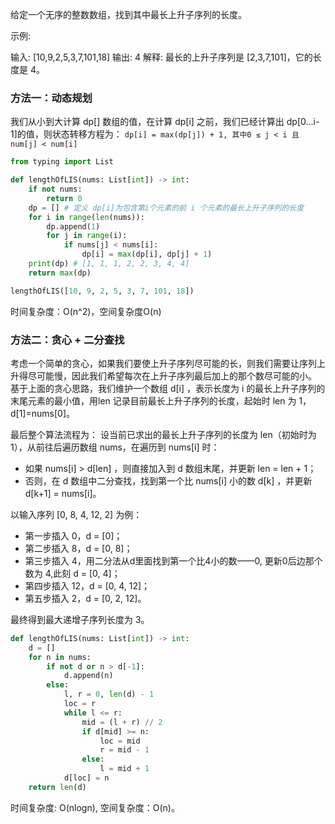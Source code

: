 给定一个无序的整数数组，找到其中最长上升子序列的长度。

示例:

输入: [10,9,2,5,3,7,101,18]
输出: 4 
解释: 最长的上升子序列是 [2,3,7,101]，它的长度是 4。



### 方法一：动态规划
我们从小到大计算 dp[] 数组的值，在计算 dp[i] 之前，我们已经计算出 dp[0...i-1]的值，则状态转移方程为：
    `dp[i] = max(dp[j]) + 1, 其中0 ≤ j < i 且num[j] < num[i]`

```python
from typing import List

def lengthOfLIS(nums: List[int]) -> int:
    if not nums:
        return 0
    dp = [] # 定义 dp[i]为包含第i个元素的前 i 个元素的最长上升子序列的长度
    for i in range(len(nums)):
        dp.append(1)
        for j in range(i):
            if nums[j] < nums[i]:
                dp[i] = max(dp[i], dp[j] + 1)
    print(dp) # [1, 1, 1, 2, 2, 3, 4, 4]
    return max(dp)

lengthOfLIS([10, 9, 2, 5, 3, 7, 101, 18])
```
时间复杂度：O(n^2)，空间复杂度O(n)


### 方法二：贪心 + 二分查找
考虑一个简单的贪心，如果我们要使上升子序列尽可能的长，则我们需要让序列上升得尽可能慢，因此我们希望每次在上升子序列最后加上的那个数尽可能的小。
基于上面的贪心思路，我们维护一个数组 d[i] ，表示长度为 i 的最长上升子序列的末尾元素的最小值，用len 记录目前最长上升子序列的长度，起始时 len 为 1，d[1]=nums[0]。

最后整个算法流程为：
设当前已求出的最长上升子序列的长度为 len（初始时为 1），从前往后遍历数组 nums，在遍历到 nums[i] 时：
- 如果 nums[i] > d[len] ，则直接加入到 d 数组末尾，并更新 len = len + 1；
- 否则，在 d 数组中二分查找，找到第一个比 nums[i] 小的数 d[k] ，并更新 d[k+1] = nums[i]。


以输入序列 [0, 8, 4, 12, 2] 为例：
- 第一步插入 0，d = [0]；
- 第二步插入 8，d = [0, 8]；
- 第三步插入 4，用二分法从d里面找到第一个比4小的数——0, 更新0后边那个数为 4,此刻 d = [0, 4]；
- 第四步插入 12，d = [0, 4, 12]；
- 第五步插入 2，d = [0, 2, 12]。

最终得到最大递增子序列长度为 3。

```python
def lengthOfLIS(nums: List[int]) -> int:
    d = []
    for n in nums:
        if not d or n > d[-1]:
            d.append(n)
        else:
            l, r = 0, len(d) - 1
            loc = r
            while l <= r:
                mid = (l + r) // 2
                if d[mid] >= n:
                    loc = mid
                    r = mid - 1
                else:
                    l = mid + 1
            d[loc] = n
    return len(d)

```
时间复杂度: O(nlogn), 空间复杂度：O(n)。
